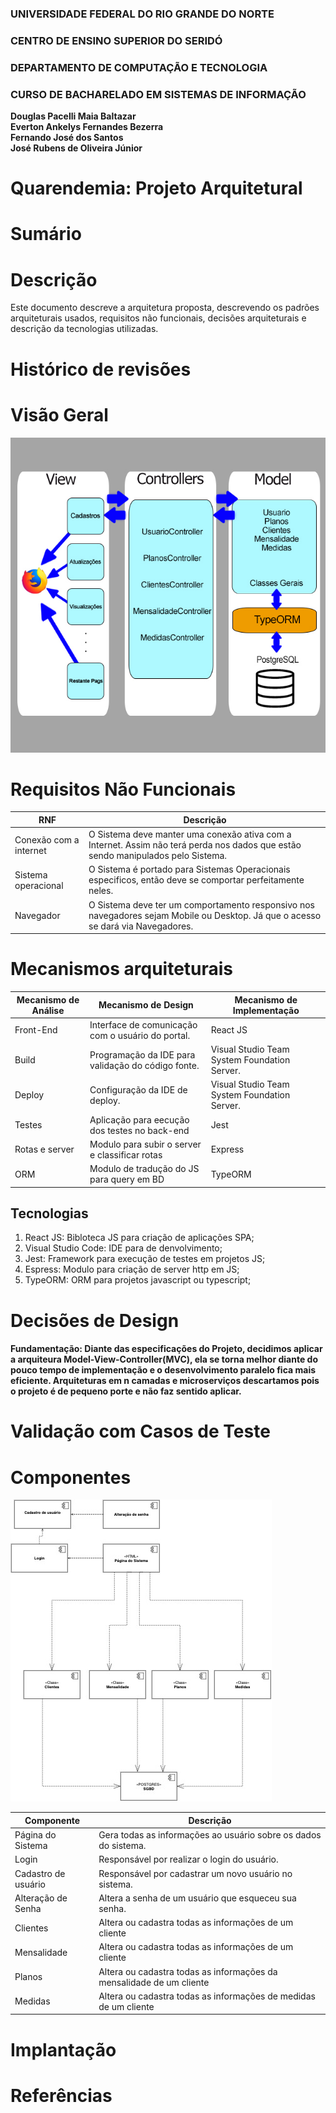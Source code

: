 ### UNIVERSIDADE FEDERAL DO RIO GRANDE DO NORTE

### CENTRO DE ENSINO SUPERIOR DO SERIDÓ

### DEPARTAMENTO DE COMPUTAÇÃO E TECNOLOGIA

### CURSO DE BACHARELADO EM SISTEMAS DE INFORMAÇÃO

**Douglas Pacelli Maia Baltazar**  
**Everton Ankelys Fernandes Bezerra**  
**Fernando José dos Santos**  
**José Rubens de Oliveira Júnior**

# Quarendemia: Projeto Arquitetural

# Sumário

# Descrição

Este documento descreve a arquitetura proposta, descrevendo os padrões arquiteturais usados, requisitos não funcionais, decisões arquiteturais e descrição da tecnologias utilizadas.

# Histórico de revisões

# Visão Geral

![Diagrama MVC](https://github.com/evertonfrnds/quarendemia-back-end/blob/master/docs/diagramasIMGS/diagramaMVC.jpg?raw=true)

# Requisitos Não Funcionais

| RNF                    | Descrição                                                                                                                        |
| ---------------------- | -------------------------------------------------------------------------------------------------------------------------------- |
| Conexão com a internet | O Sistema deve manter uma conexão ativa com a Internet. Assim não terá perda nos dados que estão sendo manipulados pelo Sistema. |
| Sistema operacional    | O Sistema é portado para Sistemas Operacionais especificos, então deve se comportar perfeitamente neles.                         |
| Navegador              | O Sistema deve ter um comportamento responsivo nos navegadores sejam Mobile ou Desktop. Já que o acesso se dará via Navegadores. |

# Mecanismos arquiteturais

| Mecanismo de Análise | Mecanismo de Design                                | Mecanismo de Implementação                   |
| -------------------- | -------------------------------------------------- | -------------------------------------------- |
| Front-End            | Interface de comunicação com o usuário do portal.  | React JS                                     |
| Build                | Programação da IDE para validação do código fonte. | Visual Studio Team System Foundation Server. |
| Deploy               | Configuração da IDE de deploy.                     | Visual Studio Team System Foundation Server. |
| Testes               | Aplicação para eecução dos testes no back-end      | Jest                                         |
| Rotas e server       | Modulo para subir o server e classificar rotas     | Express                                      |
| ORM                  | Modulo de tradução do JS para query em BD          | TypeORM                                      |

## Tecnologias

1. React JS: Bibloteca JS para criação de aplicações SPA;
2. Visual Studio Code: IDE para de denvolvimento;
3. Jest: Framework para execução de testes em projetos JS;
4. Espress: Modulo para criação de server http em JS;
5. TypeORM: ORM para projetos javascript ou typescript;

# Decisões de Design

#### Fundamentação: Diante das especificações do Projeto, decidimos aplicar a arquiteura Model-View-Controller(MVC), ela se torna melhor diante do pouco tempo de implementação e o desenvolvimento paralelo fica mais eficiente. Arquiteturas em n camadas e microserviços descartamos pois o projeto é de pequeno porte e não faz sentido aplicar.

# Validação com Casos de Teste

# Componentes

![Diagrama Componentes](https://github.com/evertonfrnds/quarendemia-back-end/blob/master/docs/diagramasIMGS/diaComponentes.jpg?raw=true)

| Componente          | Descrição                                                            |
| ------------------- | -------------------------------------------------------------------- |
| Página do Sistema   | Gera todas as informações ao usuário sobre os dados do sistema.      |
| Login               | Responsável por realizar o login do usuário.                         |
| Cadastro de usuário | Responsável por cadastrar um novo usuário no sistema.                |
| Alteração de Senha  | Altera a senha de um usuário que esqueceu sua senha.                 |
| Clientes            | Altera ou cadastra todas as informações de um cliente                |
| Mensalidade         | Altera ou cadastra todas as informações de um cliente                |
| Planos              | Altera ou cadastra todas as informações da mensalidade de um cliente |
| Medidas             | Altera ou cadastra todas as informações de medidas de um cliente     |

# Implantação

# Referências
